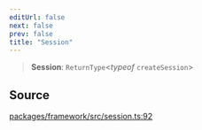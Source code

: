 ```yaml
---
editUrl: false
next: false
prev: false
title: "Session"
---
```


> **Session**: `ReturnType`\<*typeof* `createSession`\>

## Source

[packages/framework/src/session.ts:92](https://github.com/nodenogg-in/alpha-p2p/blob/bce45d3dc78f9a00957a766d70c8bb1a066ebf43/packages/framework/src/session.ts#L92)
